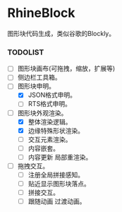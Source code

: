 
# RhineBlock

图形块代码生成，类似谷歌的Blockly。

### TODOLIST

- [ ] 图形块画布(可拖拽，缩放，扩展等)
- [ ] 侧边栏工具箱。
- [ ] 图形块申明。
  - [x] JSON格式申明。
  - [ ] RTS格式申明。
- [ ] 图形块外观渲染。
  - [x] 整体渲染逻辑。
  - [x] 边缘特殊形状渲染。 
  - [ ] 交互元素渲染。
  - [ ] 内容嵌套。
  - [ ] 内容更新 局部重渲染。
- [ ] 拖拽交互。
  - [ ] 注册全局拼接感知。
  - [ ] 贴近显示图形块落点。
  - [ ] 拼接交互。
  - [ ] 跟随动画 过渡动画。
